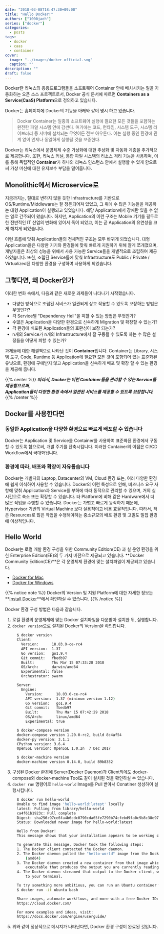 ```yaml
---
date: "2018-03-08T18:47:30+09:00"
title: "Hello Docker!"
authors: ["1000jaeh"]
series: ["docker"]
categories:
  - posts
tags:
  - docker
  - caas
  - container
cover:
  image: "../images/docker-official.svg"
  caption: ""
description: ""
draft: false
---
```

Docker란 리눅스의 응용프로그램들을 소프트웨어 Container 안에 배치시키는 일을 자동화하는 오픈 소스 프로젝트로서, Docker 공식 문서에 따르면 **Containers as a Service(CaaS) Platform**으로 정의하고 있습니다.

Docker는 홈페이지에 Docker의 기능을 아래와 같이 명시 하고 있습니다.

> Docker Container는 일종의 소프트웨어 실행에 필요한 모든 것들을 포함하는 완전한 파일 시스템 안에 감싼다. 여기에는 코드, 런타임, 시스템 도구, 시스템 라이브러리 등 서버에 설치되는 무엇이든 전부 아우른다. 이는 실행 중인 환경에 관계 없이 언제나 동일하게 실행될 것을 보증한다.

Docker는 리눅스에서 운영체제 수준 가상화에 대한 추상화 및 자동화 계층을 추가적으로 제공합니다. 또한, 리눅스 커널, 통합 파일 시스템의 리소스 격리 기능을 사용하며, 이를 통해 독립적인 **Container**가 하나의 리눅스 인스턴스 안에서 실행할 수 있게 함으로써 가상 머신에 대한 유지보수 부담을 덜어줍니다.

## Monolithic에서 Microservice로

지금까지는, 절대로 변하지 않을 듯한 Infrastructure를 기반으로 OS/Runtime/Middleware는 잘 정돈되어져 있었고, 그 위에 수 많은 기능들을 제공하는 대형 Application이 실행되고 있었습니다. 해당 Application에서 장애란 있을 수 없는 일로 간주되어 왔습니다. 하지만, Application의 이런 구조는 Mobile 기기를 필두로 한 전반적인 IT 산업의 변화에 있어서 독이 되었고, 이는 곧 Application의 유연성을 크게 해치게 되었습니다.

이런 흐름에 맞춰 Application들의 전체적인 구조는 모두 바뀌게 되었습니다. 대형 Application들은 다양한 기기와 환경들에 맞춰 빠르게 지원하기 위해 잘게 쪼개졌으며, 개발자들은 최상의 성능을 위해서 사용 가능한 Service들을 개별적으로 조립하여 제공하였습니다. 또한, 조립된 Service들에 맞춰 Infrastructure도 Public / Private / Virtualized된 다양한 환경을 구성하여 사용하게 되었습니다.

## 그렇다면, 왜 Docker인가

이러한 변화 속에서, 다음과 같은 새로운 과제들이 나타나기 시작했습니다.

- 다양한 방식으로 조립된 서비스가 일관되게 상호 작용할 수 있도록 보장하는 방법은 무엇인가?
- 각 Service별 "Dependency Hell"을 피할 수 있는 방법은 무엇인가?
- 수많은 Application을 다양한 환경으로 신속하게 Migration 및 확장할 수 있는가?
- 각 환경에 배포된 Application들의 호환성이 보장 되는가?
- n개의 Service가 n개의 Infrastructure에서 잘 구동될 수 있도록 하는 수 많은 설정들을 어떻게 피할 수 있는가?

과제들에 대한 해결책으로 나타난 것이 **Container**입니다. Container는 Library, 시스템 도구, Code, Runtime 등 Application에 필요한 모든 것이 포함되어 있는 표준화된 유닛으로, 환경에 구애받지 않고 Application을 신속하게 배포 및 확장 할 수 있는 환경을 제공해 줍니다.

{{% center %}}
***따라서, Docker는 이런 Container들을 관리할 수 있는 Service를 제공함으로써,<br/> Application들이 다양한 환경 속에서 일관된 서비스를 제공할 수 있도록 보장합니다.***
{{% /center %}}

## Docker를 사용한다면

### 동일한 Application을 다양한 환경으로 빠르게 배포할 수 있습니다

Docker는 Application 및 Service를 Container를 사용하여 표준화된 환경에서 구동할 수 있도록 함으로써, 개발 주기를 단축시킵니다. 이러한 Container의 이점은 CI/CD Workflow에서 극대화됩니다.

### 환경에 따라, 배포와 확장이 자유롭습니다

Docker는 개발자의 Laptop, Datacenter의 VM, Cloud 환경 또는, 여러 다양한 환경에 쉽게 이식하여 사용할 수 있습니다. Docker의 이런 특성으로 인해, 비즈니스 요구 사항에 맞춰 Application과 Service를 부하에 따라 동적으로 관리할 수 있으며, 거의 실시간으로 축소 또는 확장할 수 있습니다. 타 Platform에 비해 같은 Hardware에서 더 많은 작업을 수행할 수 있습니다. Docker는 가볍고 빠르게 동작하기 때문에, Hypervisor 기반의 Virtual Machine 보다 실용적이고 비용 효율적입니다. 따라서, 적은 Resources로 많은 작업을 수행해야하는 중소규모의 배포 환경 및 고밀도 밀집 환경에 이상적입니다.

## Hello World

Docker는 로컬 개발 환경 구성을 위한 Community Edition(CE) 과 실 운영 환경을 위한 Enterprise Edition(EE)의 두 가지 버전으로 제공되고 있습니다.
**Docker Community Edition(CE)**은 각 운영체제 환경에 맞는 설치파일이 제공되고 있습니다.

- [Docker for Mac](https://docs.docker.com/docker-for-mac/install/#download-docker-for-mac)
- [Docker for Windows](https://docs.docker.com/docker-for-windows/)

{{% notice note %}}
Docker의 Version 및 지원 Platform에 대한 자세한 정보는 **[Install Docker](https://docs.docker.com/engine/installation/)**에서 확인하실 수 있습니다.
{{% /notice %}}

Docker 환경 구성 방법은 다음과 같습니다.

1. 로컬 환경의 운영체제에 맞는 Docker 설치파일을 다운받아 설치한 뒤, 실행합니다.
2. `docker version`으로 설치된 Docker의 Version을 확인합니다.
    ```bash
      $ docker version
      Client:
        Version:      18.03.0-ce-rc4
        API version:  1.37
        Go version:   go1.9.4
        Git commit:   fbedb97
        Built:        Thu Mar 15 07:33:28 2018
        OS/Arch:      darwin/amd64
        Experimental: false
        Orchestrator: swarm

      Server:
        Engine:
          Version:      18.03.0-ce-rc4
          API version:  1.37 (minimum version 1.12)
          Go version:   go1.9.4
          Git commit:   fbedb97
          Built:        Thu Mar 15 07:42:29 2018
          OS/Arch:      linux/amd64
          Experimental: true

      $ docker-compose version
      docker-compose version 1.20.0-rc2, build 8c4af54
      docker-py version: 3.1.1
      CPython version: 3.6.4
      OpenSSL version: OpenSSL 1.0.2n  7 Dec 2017

      $ docker-machine version
      docker-machine version 0.14.0, build 89b8332
    ```
3. 구성된 Docker 환경에 Server(Docker Daemon)과 Client외에도 docker-compose와 docker-machine Tool도 같이 설치된 것을 확인하실 수 있습니다.
4. `docker run` 명령어로 `hello-world` Image를 Pull 받아서 Conatiner 생성하여 실행시킵니다.
      ```bash
        $ docker run hello-world
        Unable to find image 'hello-world:latest' locally
        latest: Pulling from library/hello-world
        ca4f61b1923c: Pull complete
        Digest: sha256:97ce6fa4b6cdc0790cda65fe7290b74cfebd9fa0c9b8c38e979330d547d22ce1
        Status: Downloaded newer image for hello-world:latest

        Hello from Docker!
        This message shows that your installation appears to be working correctly.

        To generate this message, Docker took the following steps:
        1. The Docker client contacted the Docker daemon.
        2. The Docker daemon pulled the "hello-world" image from the Docker Hub.
            (amd64)
        3. The Docker daemon created a new container from that image which runs the
            executable that produces the output you are currently reading.
        4. The Docker daemon streamed that output to the Docker client, which sent it
            to your terminal.

        To try something more ambitious, you can run an Ubuntu container with:
        $ docker run -it ubuntu bash

        Share images, automate workflows, and more with a free Docker ID:
        https://cloud.docker.com/

        For more examples and ideas, visit:
        https://docs.docker.com/engine/userguide/
      ```
5. 위와 같이 정상적으로 메시지가 나타난다면, Docker 환경 구성이 완료된 것입니다.

